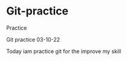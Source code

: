 # Git-practice
Practice
<html>
<Body>
<h>Git practice 03-10-22</h>
<p>Today iam practice git for the improve my skill </p> 
